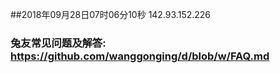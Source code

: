 ##2018年09月28日07时06分10秒 142.93.152.226
### 兔友常见问题及解答: https://github.com/wanggonging/d/blob/w/FAQ.md

